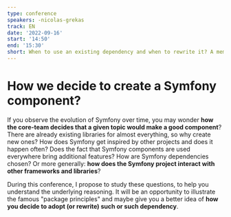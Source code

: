 ```yaml
---
type: conference
speakers: -nicolas-grekas
track: EN
date: '2022-09-16'
start: '14:50'
end: '15:30'
short: When to use an existing dependency and when to rewrite it? A member of the Symfony Core Team tells us everything about the process of creating a component!
---
```


# How we decide to create a Symfony component?

If you observe the evolution of Symfony over time, you may wonder **how the core-team decides that a given topic would make a good component**? There are already existing libraries for almost everything, so why create new ones? How does Symfony get inspired by other projects and does it happen often? Does the fact that Symfony components are used everywhere bring additional features? How are Symfony dependencies chosen? Or more generally: **how does the Symfony project interact with other frameworks and libraries**?

During this conference, I propose to study these questions, to help you understand the underlying reasoning. It will be an opportunity to illustrate the famous "package principles" and maybe give you a better idea of **how you decide to adopt (or rewrite) such or such dependency**.
